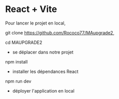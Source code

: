 # React + Vite

Pour lancer le projet en local,

git clone https://github.com/Rococo77/MAupgrade2,

cd MAUPGRADE2

-  se déplacer dans notre projet

npm install

-  installer les dépendances React

npm run dev

-  déployer l'application en local
